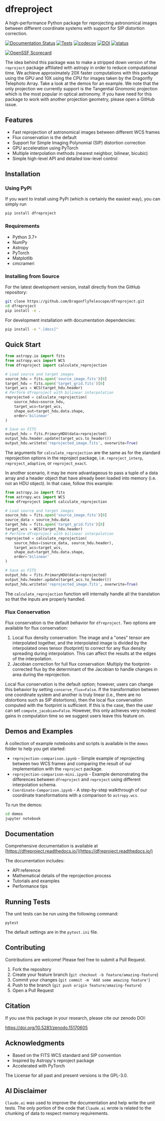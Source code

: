 # dfreproject

A high-performance Python package for reprojecting astronomical images between different coordinate systems with support for SIP distortion correction.

[![Documentation Status](https://readthedocs.org/projects/dfreproject/badge/?version=latest)](https://dfreproject.readthedocs.io/en/latest/?badge=latest)
[![Tests](https://github.com/DragonflyTelescope/dfreproject/actions/workflows/tests.yml/badge.svg)](https://github.com/DragonflyTelescope/dfreproject/actions/workflows/tests.yml)
[![codecov](https://codecov.io/gh/DragonflyTelescope/dfreproject/graph/badge.svg?token=409E407TN5)](https://codecov.io/gh/DragonflyTelescope/dfreproject)
[![DOI](https://zenodo.org/badge/936088731.svg)](https://doi.org/10.5281/zenodo.15170605)
 [![status](https://joss.theoj.org/papers/7f22d1073d87a3e78820f37cf7d726f6/status.svg)](https://joss.theoj.org/papers/7f22d1073d87a3e78820f37cf7d726f6)

 [![OpenSSF Scorecard](https://api.scorecard.dev/projects/github.com/DragonflyTelescope/dfreproject/badge)](https://scorecard.dev/viewer/?uri=github.com/DragonflyTelescope/dfreproject)

The idea behind this package was to make a stripped down version of the `reproject` package affiliated with astropy in order to reduce computational time.
We achieve approximately 20X faster computations with this package using the GPU and 10X using the CPU for images taken by the Dragonfly Telephoto Array. Take a look at the demos for an example.
We note that the only projection we currently support is the Tangential Gnomonic projection which is the most popular in optical astronomy.
If you have need for this package to work with another projection geometry, please open a GitHub issue.

## Features

- Fast reprojection of astronomical images between different WCS frames
- Flux conservation is the default
- Support for Simple Imaging Polynomial (SIP) distortion correction
- GPU acceleration using PyTorch
- Multiple interpolation methods (nearest neighbor, bilinear, bicubic)
- Simple high-level API and detailed low-level control

## Installation

### Using PyPi

If you want to install using PyPi (which is certainly the easiest way), you can simply run

```bash
pip install dfreproject
```

### Requirements

- Python 3.7+
- NumPy
- Astropy
- PyTorch
- Matplotlib
- cmcrameri

### Installing from Source

For the latest development version, install directly from the GitHub repository:

```bash
git clone https://github.com/DragonflyTelescope/dfreproject.git
cd dfreproject
pip install -e .
```

For development installation with documentation dependencies:

```bash
pip install -e ".[docs]"
```

## Quick Start

```python
from astropy.io import fits
from astropy.wcs import WCS
from dfreproject import calculate_reprojection

# Load source and target images
source_hdu = fits.open('source_image.fits')[0]
target_hdu = fits.open('target_grid.fits')[0]
target_wcs = WCS(target_hdu.header)
# Perform dfreproject with bilinear interpolation
reprojected = calculate_reprojection(
    source_hdus=source_hdu,
    target_wcs=target_wcs,
    shape_out=target_hdu.data.shape,
    order='bilinear'
)

# Save as FITS
output_hdu = fits.PrimaryHDU(data=reprojected)
output_hdu.header.update(target_wcs.to_header())
output_hdu.writeto('reprojected_image.fits', overwrite=True)
```

The arguments for `calculate_reprojection` are the same as for the standard reprojection options in the reproject package, i.e. `reproject_interp`, `reproject_adaptive`, or `reproject_exact`.


In another scenario, it may be more advantageous to pass a tuple of a data array and a header object that have already been loaded into memory (i.e. not an HDU object). In that case, follow this example:

```python
from astropy.io import fits
from astropy.wcs import WCS
from dfreproject import calculate_reprojection

# Load source and target images
source_hdu = fits.open('source_image.fits')[0]
source_data = source_hdu.data
target_hdu = fits.open('target_grid.fits')[0]
target_wcs = WCS(target_hdu.header)
# Perform dfreproject with bilinear interpolation
reprojected = calculate_reprojection(
    source_hdus=(source_data, source_hdu.header),
    target_wcs=target_wcs,
    shape_out=target_hdu.data.shape,
    order='bilinear'
)

# Save as FITS
output_hdu = fits.PrimaryHDU(data=reprojected)
output_hdu.header.update(target_wcs.to_header())
output_hdu.writeto('reprojected_image.fits', overwrite=True)
```

The `calculate_reprojection` function will internally handle all the translation so that the inputs are properly handled.

### Flux Conservation
Flux conservation is the default behavior for `dfreproject`. Two options are available for flux conservation:
1. Local flux density conservation: The image and a "ones" tensor are interpolated together, and the interpolated image is divided by the interpolated ones tensor (footprint) to correct for any flux density spreading during interpolation. This can affect the results at the edges of the interpolation.
2. Jacobian correction for full flux conservation: Multiply the footprint-corrected flux by the determinant of the Jacobian to handle changes in area during the reprojection.

Local flux conservation is the default option; however, users can change this behavior by setting `conserve_flux=False`. If the transformation between one coordinate system and another is truly linear (i.e., there are no distortions such as SIP distortions), then the local flux convervation computed with the footprint is sufficient. If this is the case, then the user can set `compute_jacobian=False`. However, this only achieves very modest gains in computation time so we suggest users leave this feature on.

## Demos and Examples

A collection of example notebooks and scripts is available in the `demos` folder to help you get started:

- `reprojection-comparison.ipynb` - Simple example of reprojecting between two WCS frames and comparing the result of our implementation with the `reproject` package.
- `reprojection-comparison-mini.ipynb` - Example demonstrating the differences between `dfreproject` and `reproject` using different interpolation schema.
- `Coordinate-Comparison.ipynb` - A step-by-step walkthrough of our coordinate transformations with a comparison to `astropy.wcs`.

To run the demos:

```bash
cd demos
jupyter notebook
```

## Documentation

Comprehensive documentation is available at [https://dfreproject.readthedocs.io/](https://dfreproject.readthedocs.io/)

The documentation includes:

- API reference
- Mathematical details of the reprojection process
- Tutorials and examples
- Performance tips

## Running Tests
The unit tests can be run using the following command:

```shell
pytest
```

The default settings are in the `pytest.ini` file.

## Contributing

Contributions are welcome! Please feel free to submit a Pull Request.

1. Fork the repository
2. Create your feature branch (`git checkout -b feature/amazing-feature`)
3. Commit your changes (`git commit -m 'Add some amazing feature'`)
4. Push to the branch (`git push origin feature/amazing-feature`)
5. Open a Pull Request

## Citation

If you use this package in your research, please cite our zenodo DOI:

https://doi.org/10.5281/zenodo.15170605

## Acknowledgments

- Based on the FITS WCS standard and SIP convention
- Inspired by Astropy's reproject package
- Accelerated with PyTorch

The License for all past and present versions is the GPL-3.0.

## AI Disclaimer
`Claude.ai` was used to improve the documentation and help write the unit tests. The only portion of the code that `Claude.ai` wrote is related to the chunking of data to respect memory requirements.